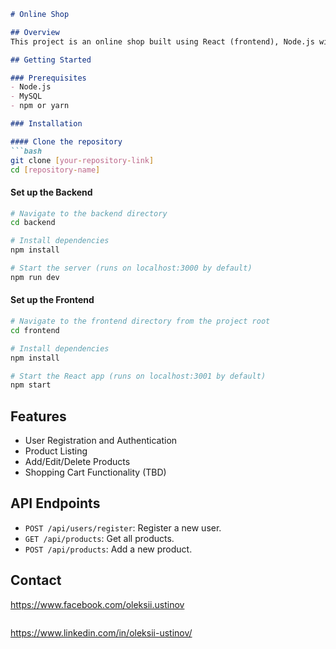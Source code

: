 
```markdown
# Online Shop

## Overview
This project is an online shop built using React (frontend), Node.js with Express (backend), and MySQL (database). It features user registration, product management, and other e-commerce functionalities.

## Getting Started

### Prerequisites
- Node.js
- MySQL
- npm or yarn

### Installation

#### Clone the repository
```bash
git clone [your-repository-link]
cd [repository-name]
```

#### Set up the Backend
```bash
# Navigate to the backend directory
cd backend

# Install dependencies
npm install

# Start the server (runs on localhost:3000 by default)
npm run dev
```

#### Set up the Frontend
```bash
# Navigate to the frontend directory from the project root
cd frontend

# Install dependencies
npm install

# Start the React app (runs on localhost:3001 by default)
npm start
```

## Features
- User Registration and Authentication
- Product Listing
- Add/Edit/Delete Products
- Shopping Cart Functionality (TBD)

## API Endpoints

- `POST /api/users/register`: Register a new user.
- `GET /api/products`: Get all products.
- `POST /api/products`: Add a new product.


## Contact
https://www.facebook.com/oleksii.ustinov
```
```
https://www.linkedin.com/in/oleksii-ustinov/
